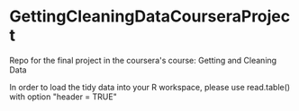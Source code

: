 # GettingCleaningDataCourseraProject
Repo for the final project in the coursera's course: Getting and Cleaning Data

In order to load the tidy data into your R workspace, please use
read.table() with option "header = TRUE"
